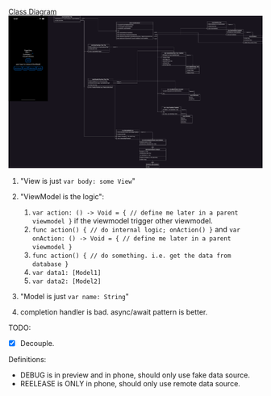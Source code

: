 [Class Diagram](https://drive.google.com/file/d/1mLX2hXB4pzoHqoDEmlzInO6ul6atVVtX/view?usp=sharing)
![Class Diagram](classDiagram.png)

1. "View is just `var body: some View`"
2. "ViewModel is the logic":
    1. `var action: () -> Void = { // define me later in a parent viewmodel }` if the viewmodel trigger other viewmodel.
    2. `func action() { // do internal logic; onAction() }` and `var onAction: () -> Void = { // define me later in a parent viewmodel }`
    2. `func action() { // do something. i.e. get the data from database }`
    3. `var data1: [Model1]`
    4. `var data2: [Model2]`
3. "Model is just `var name: String`"

4. completion handler is bad. async/await pattern is better.

TODO:
- [x] Decouple.

Definitions:
- DEBUG is in preview and in phone, should only use fake data source.
- REELEASE is ONLY in phone, should only use remote data source.
